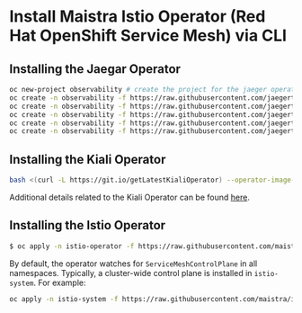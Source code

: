 # Install Maistra Istio Operator (Red Hat OpenShift Service Mesh) via CLI

## Installing the Jaegar Operator

```bash
oc new-project observability # create the project for the jaeger operator
oc create -n observability -f https://raw.githubusercontent.com/jaegertracing/jaeger-operator/v1.13.1/deploy/crds/jaegertracing_v1_jaeger_crd.yaml
oc create -n observability -f https://raw.githubusercontent.com/jaegertracing/jaeger-operator/v1.13.1/deploy/service_account.yaml
oc create -n observability -f https://raw.githubusercontent.com/jaegertracing/jaeger-operator/v1.13.1/deploy/role.yaml
oc create -n observability -f https://raw.githubusercontent.com/jaegertracing/jaeger-operator/v1.13.1/deploy/role_binding.yaml
oc create -n observability -f https://raw.githubusercontent.com/jaegertracing/jaeger-operator/v1.13.1/deploy/operator.yaml
```

## Installing the Kiali Operator

```bash
bash <(curl -L https://git.io/getLatestKialiOperator) --operator-image-version v1.0.0 --operator-watch-namespace '**' --accessible-namespaces '**' --operator-install-kiali false
```

Additional details related to the Kiali Operator can be found [here](https://www.kiali.io/documentation/getting-started).

## Installing the Istio Operator

```bash
$ oc apply -n istio-operator -f https://raw.githubusercontent.com/maistra/istio-operator/maistra-1.1.7/deploy/servicemesh-operator.yaml
```

By default, the operator watches for `ServiceMeshControlPlane` in all namespaces. Typically, a cluster-wide control plane is installed in `istio-system`. For example:

```bash
oc apply -n istio-system -f https://raw.githubusercontent.com/maistra/istio-operator/maistra-1.1.7/deploy/examples/maistra_v1_servicemeshcontrolplane_cr_full.yaml
```



